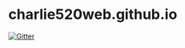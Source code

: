# charlie520web.github.io

[![Gitter](https://badges.gitter.im/charlie520web/TLE_MLE.svg)](https://gitter.im/charlie520web/TLE_MLE?utm_source=badge&utm_medium=badge&utm_campaign=pr-badge&utm_content=badge)